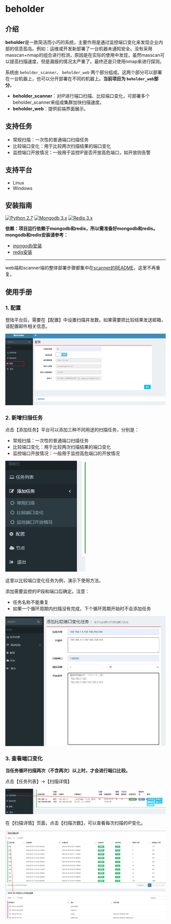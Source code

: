 # beholder 

## 介绍

**beholder**是一款简洁而小巧的系统，主要作用是通过监控端口变化来发现企业内部的信息孤岛。例如：运维或开发新部署了一台机器未通知安全。没有采用masscan+nmap的组合进行检测，原因是在实际的使用中发现，虽然masscan可以提高扫描速度，但是漏报的情况太严重了。最终还是只使用nmap来进行探测。

系统由 `beholder_scanner`、 `beholder_web`  两个部分组成。这两个部分可以部署在一台机器上，也可以分开部署在不同的机器上。**当前项目为 `beholder_web`部分**。

* **beholder_scanner**：对IP进行端口扫描、比较端口变化，可部署多个beholder_scanner来组成集群加快扫描速度。
* **beholder_web**：提供前端界面展示。

## 支持任务

* 常规扫描：一次性的普通端口扫描任务
* 比较端口变化：用于比较两次扫描结果的端口变化
* 监控端口开放情况：一般用于监控IP是否开放高危端口，如开放则告警

## 支持平台

* Linux
* Windows

## 安装指南

[![Python 2.7](https://img.shields.io/badge/python-2.7-yellow.svg)](https://www.python.org/) 
[![Mongodb 3.x](https://img.shields.io/badge/mongodb-3.x-red.svg)](https://www.mongodb.com/download-center?jmp=nav)
[![Redis 3.x](https://img.shields.io/badge/redis-3.x-green)](https://redis.io/)

**依赖：项目运行依赖于mongodb和redis，所以需准备好mongodb和redis。mongodb和redis安装请参考：**

* [mongodb安装](./docs/mongodb.md)
* [redis安装](./docs/redis.md)

*** 
web端和scanner端的整体部署步骤都集中在[scanner的README](https://github.com/zj1244/beholder_scanner#%E5%AE%89%E8%A3%85%E6%8C%87%E5%8D%97)，这里不再重复。


## 使用手册

### 1. 配置
登陆平台后，需要在【配置】中设置扫描并发数。如果需要把比较结果发送邮箱，请配置邮件相关信息。

![](docs/pic/1.png)

### 2. 新增扫描任务
点击【添加任务】平台可以添加三种不同用途的扫描任务，分别是：

* 常规扫描：一次性的普通端口扫描任务
* 比较端口变化：用于比较两次扫描结果的端口变化
* 监控端口开放情况：一般用于监控高危端口的开放情况

![](docs/pic/5.png)

这里以比较端口变化任务为例，演示下使用方法。  

添加需要监控的IP段和端口后确定。注意：
* 任务名称不能重复
* 如果一个循环周期内扫描没有完成，下个循环周期开始时不会添加任务

![](docs/pic/2.png)

### 3. 查看端口变化
**当任务循环扫描两次（不含两次）以上时，才会进行端口比较。**

点击【任务列表】->【扫描详情】

![](docs/pic/3.png)

在【扫描详情】页面，点击【扫描次数】，可以查看每次扫描的IP变化。

![](docs/pic/4.png)